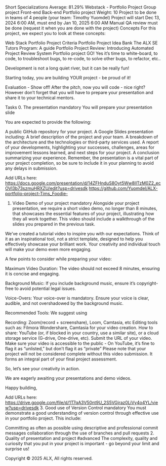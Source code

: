 
Short Specializations
Average: 81.29%
Webstack - Portfolio Project
Group project
Front-end
Back-end
Portfolio project
 Weight: 10
 Project to be done in teams of 4 people (your team: Timothy Yuomdel)
 Project will start Dec 13, 2024 6:00 AM, must end by Jan 10, 2025 6:00 AM
 Manual QA review must be done (request it when you are done with the project)
Concepts
For this project, we expect you to look at these concepts:

Web Stack Portfolio Project Criteria
Portfolio Project Idea Bank
The ALX SE Tutors Program: A guide
Portfolio Project Review: Introducing Automated Project Review System
Portfolio project
GO!
Yes it’s time to white-board, to code, to troubleshoot bugs, to re-code, to solve other bugs, to refactor, etc..

Development is not a long quiet river, but it can be really fun!

Starting today, you are building YOUR project - be proud of it!

Evaluation - Show off!
After the pitch, now you will code - nice right? However don’t forget that you will have to prepare your presentation and share it to your technical mentors.

Tasks
0. The presentation
mandatory
You will prepare your presentation slide

You are expected to provide the following:

A public GitHub repository for your project.
A Google Slides presentation including:
A brief description of the project and your team.
A breakdown of the architecture and the technologies or third-party services used.
A report of your developments,
highlighting your successes, challenges, areas for improvement
lessons learned, and next steps for your project.
A conclusion summarizing your experience.
Remember, the presentation is a vital part of your project completion, so be sure to include it in your planning to avoid any delays in submission.

Add URLs here:
https://docs.google.com/presentation/d/14ZFHnduS8Oyt5Ww8IlTzM0Z2_ecOVl3b73szmuHRXZU/edit?usp=drivesdk 
https://github.com/Yuomdel/ALX-portfolio-project-Tims_Foodie- 
1. Video Demo of your project
mandatory
Alongside your project presentation, we require a short video demo, no longer than 8 minutes, that showcases the essential features of your project, illustrating how they all work together. This video should include a walkthrough of the slides you prepared in the previous task.

We’ve created a tutorial video to inspire you with our expectations. Think of it as an inspirational tool, not a strict template, designed to help you effectively showcase your brilliant work. Your creativity and individual touch will make your demo even more engaging.








A few points to consider while preparing your video:

Maximum Video Duration: The video should not exceed 8 minutes, ensuring it is concise and engaging.

Background Music: If you include background music, ensure it’s copyright-free to avoid potential legal issues.

Voice-Overs: Your voice-over is mandatory. Ensure your voice is clear, audible, and not overshadowed by the background music.

Recommended Tools: We suggest using

Recording: Zoom(record + screenshare), Loom, Camtasia, etc
Editing tools such as: Filmora Wondershare, Camtasia for your video creation.
How to share: YouTube (or, if blocked in your country, use a similar site), or a cloud storage service (G-drive, One-drive, etc). Submit the URL of your video. Make sure your video is accessible to the public - On YouTube, it’s fine to flag it as “unlisted,” but don’t flag it as “private”
Please note that your project will not be considered complete without this video submission. It forms an integral part of your final project assessment.

So, let’s see your creativity in action.

We are eagerly awaiting your presentations and demo videos.

Happy building,

Add URLs here:
https://drive.google.com/file/d/1T7qA3V50nt9U_2S5VGjraz0LiVy4o4YL/view?usp=drivesdk 
3. Good use of Version Control
mandatory
You must demonstrate a good understanding of version control through effective use in your portfolio project. This include:

Committing as often as possible
using descriptive and professional commit messages
collaboration through the use of branches and pull requests
2. Quality of presentation and project
#advanced
The complexity, quality and curiosity that you put in your project is important - go beyond your limit and surprise us!

Copyright © 2025 ALX, All rights reserved.
